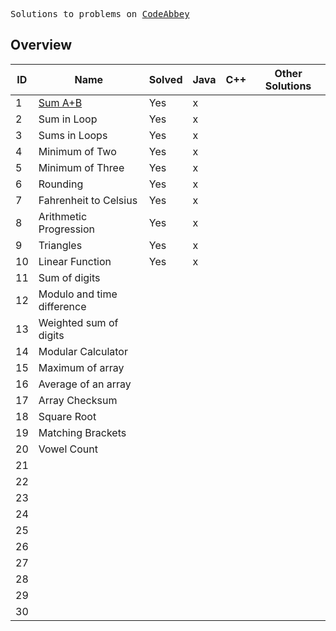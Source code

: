 <pre>Solutions to problems on <a href="https://codeabbey.com/" target="_blank">CodeAbbey</a></pre>

## Overview

| ID | Name                                            | Solved | Java | C++ | Other Solutions          |
|----|-------------------------------------------------|--------|------|-----|--------------------------|
| 1  | [Sum A+B](Problem1/README.md)                   | Yes    | x    |     |                          |
| 2  | Sum in Loop                                     | Yes    | x    |     |                          |
| 3  | Sums in Loops                                   | Yes    | x    |     |                          |
| 4  | Minimum of Two                                  | Yes    | x    |     |                          |
| 5  | Minimum of Three                                | Yes    | x    |     |                          |
| 6  | Rounding                                        | Yes    | x    |     |                          |
| 7  | Fahrenheit to Celsius                           | Yes    | x    |     |                          |
| 8  | Arithmetic Progression                          | Yes    | x    |     |                          |
| 9  | Triangles                                       | Yes    | x    |     |                          |
| 10 | Linear Function                                 | Yes    | x    |     |                          |
| 11 | Sum of digits                                   |        |      |     |                          |
| 12 | Modulo and time difference                      |        |      |     |                          |
| 13 | Weighted sum of digits                          |        |      |     |                          |
| 14 | Modular Calculator                              |        |      |     |                          |
| 15 | Maximum of array                                |        |      |     |                          |
| 16 | Average of an array                             |        |      |     |                          |
| 17 | Array Checksum                                  |        |      |     |                          |
| 18 | Square Root                                     |        |      |     |                          |
| 19 | Matching Brackets                               |        |      |     |                          |
| 20 | Vowel Count                                     |        |      |     |                          |
| 21 |                                                 |        |      |     |                          |
| 22 |                                                 |        |      |     |                          |
| 23 |                                                 |        |      |     |                          |
| 24 |                                                 |        |      |     |                          |
| 25 |                                                 |        |      |     |                          |
| 26 |                                                 |        |      |     |                          |
| 27 |                                                 |        |      |     |                          |
| 28 |                                                 |        |      |     |                          |
| 29 |                                                 |        |      |     |                          |
| 30 |                                                 |        |      |     |                          |
